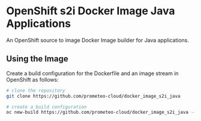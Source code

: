 # OpenShift s2i Docker Image Java Applications

An OpenShift source to image Docker Image builder for Java applications.

## Using the Image

Create a build configuration for the Dockerfile and an image stream in OpenShift as follows:

```bash
# clone the repository
git clone https://github.com/prometeo-cloud/docker_image_s2i_java

# create a build configuration
oc new-build https://github.com/prometeo-cloud/docker_image_s2i_java --name=java --to=java --strategy=docker -n myproject
```
